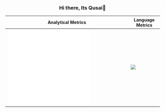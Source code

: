 <div align="center">

### Hi there, Its Qusai👋

    
| Analytical Metrics                     | Language Metrics                       |
|----------------------------------------|----------------------------------------|
| <img src="/half_cal.svg" width="70%"/> | <img src="/lang.svg" width="60%"/> |

    
</div>

<!--
**AlbusTheDev/AlbusTheDev** is a ✨ _special_ ✨ repository because its `README.md` (this file) appears on your GitHub profile.

Here are some ideas to get you started:

- 🔭 I’m currently working on ...
- 🌱 I’m currently learning ...
- 👯 I’m looking to collaborate on ...
- 🤔 I’m looking for help with ...
- 💬 Ask me about ...
- 📫 How to reach me: ...
- 😄 Pronouns: ...
- ⚡ Fun fact: ...
-->
